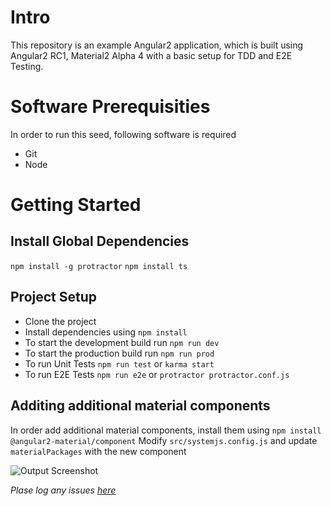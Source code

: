 # Intro
This repository is an example Angular2 application, which is built using Angular2 RC1, Material2 Alpha 4 with a basic setup for TDD and E2E Testing.

# Software Prerequisities
In order to run this seed, following software is required

* Git
* Node

# Getting Started

## Install Global Dependencies
`npm install -g protractor`
`npm install ts`

## Project Setup
* Clone the project
* Install dependencies using
`npm install`
* To start the development build run
`npm run dev`
* To start the production build run
`npm run prod`
* To run Unit Tests
`npm run test` or `karma start`
* To run E2E Tests
`npm run e2e` or `protractor protractor.conf.js`

## Additing additional material components
In order add additional material components, install them using
`npm install @angular2-material/component`
Modify `src/systemjs.config.js` and update `materialPackages` with the new component 


![Output Screenshot](https://a7kgsg-sn3302.files.1drv.com/y3mh9sMZLHKm50L6S5imbfTh7aCu0rje37bZpUQOXrOUvDMnNKHMIhPHJ_tDQNVNv3mwSfdEE5vu2yPb3KC0xPtEC8vP9ThDbAOgIjvdAh3KwkDiECBt1PaqpXpako4u8LAAmXE7YLjpOxKRC9QJUeuBvglGO5TsAGorkieP7ttYBg?width=1600&height=860&cropmode=none)

*Plase log any issues [here](https://github.com/RamVellanki/ng2-material-tdd-e2e-seed/issues)*